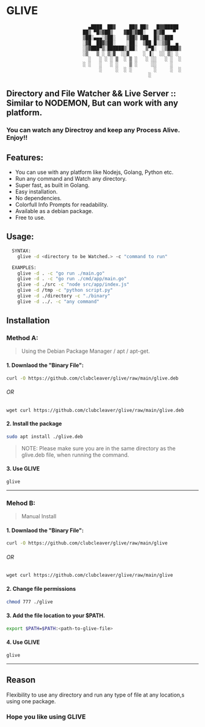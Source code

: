 # GLIVE

                                  ▄████  ██▓     ██▓ ██▒   █▓▓█████ 
                                ██▒ ▀█▒▓██▒    ▓██▒▓██░   █▒▓█   ▀ 
                                ▒██░▄▄▄░▒██░    ▒██▒ ▓██  █▒░▒███   
                                ░▓█  ██▓▒██░    ░██░  ▒██ █░░▒▓█  ▄ 
                                ░▒▓███▀▒░██████▒░██░   ▒▀█░  ░▒████▒
                                ░▒   ▒ ░ ▒░▓  ░░▓     ░ ▐░  ░░ ▒░ ░
                                  ░   ░ ░ ░ ▒  ░ ▒ ░   ░ ░░   ░ ░  ░
                                ░ ░   ░   ░ ░    ▒ ░     ░░     ░   
                                      ░     ░  ░ ░        ░     ░  ░
                                                        ░          


## Directory and File Watcher && Live Server :: Similar to NODEMON, But can work with any platform.
### You can watch any Directroy and keep any Process Alive. Enjoy!!
## Features:
* You can use with any platform like Nodejs, Golang, Python etc.
* Run any command and Watch any directory.
* Super fast, as built in Golang.
* Easy installation.
* No dependencies.
* Colorfull Info Prompts for readability.
* Available as a debian package.
* Free to use.

## Usage: 
```sh
  SYNTAX:
	glive -d <directory to be Watched.> -c "command to run"

  EXAMPLES: 
	glive -d . -c "go run ./main.go"
	glive -d . -c "go run ./cmd/app/main.go"
	glive -d ./src -c "node src/app/index.js"
	glive -d /tmp -c "python script.py"
	glive -d ./directory -c "./binary"
	glive -d ../. -c "any command"
```


## Installation
### Method A:
>Using the Debian Package Manager / apt / apt-get.
#### 1. Downlaod the "Binary File":

```sh
curl -O https://github.com/clubcleaver/glive/raw/main/glive.deb
```
###### OR
```
wget curl https://github.com/clubcleaver/glive/raw/main/glive.deb
```
#### 2. Install the package
```sh
sudo apt install ./glive.deb
```

> NOTE:
Please make sure you are in the same directory as the glive.deb file, when running the command.

#### 3. Use GLIVE
```sh
glive
```

---

### Mehod B:
>Manual Install
#### 1. Downlaod the "Binary File":

```sh
curl -O https://github.com/clubcleaver/glive/raw/main/glive
```
###### OR
```
wget curl https://github.com/clubcleaver/glive/raw/main/glive
```
#### 2. Change file permissions
```sh
chmod 777 ./glive
```
#### 3. Add the file location to your $PATH.
```sh
export $PATH=$PATH:<path-to-glive-file>
```
#### 4. Use GLIVE
```sh
glive
```
---



## Reason
Flexibility to use any directory and run any type of file at any location,s using one package.

### Hope you like using GLIVE
